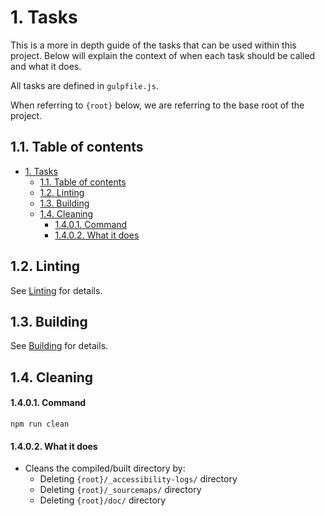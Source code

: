 # 1. Tasks

This is a more in depth guide of the tasks that can be used within this project. Below will explain the context of when each task should be called and what it does.

All tasks are defined in `gulpfile.js`.

When referring to `{root}` below, we are referring to the base root of the project.

## 1.1. Table of contents

<!-- TOC -->

- [1. Tasks](#1-tasks)
  - [1.1. Table of contents](#11-table-of-contents)
  - [1.2. Linting](#12-linting)
  - [1.3. Building](#13-building)
  - [1.4. Cleaning](#14-cleaning)
    - [1.4.0.1. Command](#1401-command)
    - [1.4.0.2. What it does](#1402-what-it-does)

<!-- /TOC -->

## 1.2. Linting

See [Linting](./tasks/linting.md) for details.

## 1.3. Building

See [Building](./tasks/building.md) for details.

## 1.4. Cleaning

#### 1.4.0.1. Command

`npm run clean`

#### 1.4.0.2. What it does

- Cleans the compiled/built directory by:
  - Deleting `{root}/_accessibility-logs/` directory
  - Deleting `{root}/_sourcemaps/` directory
  - Deleting `{root}/doc/` directory
